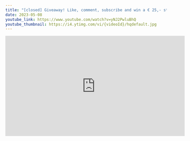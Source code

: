 ```yaml
---
title: "[closed] Giveaway! Like, comment, subscribe and win a € 25,- steam gift card!"
date: 2023-05-08
youtube_link: https://www.youtube.com/watch?v=yNJ2PwluBhQ
youtube_thumbnail: https://i4.ytimg.com/vi/{videoId}/hqdefault.jpg
---
```

<iframe width="560" height="315" src="https://www.youtube.com/embed/yNJ2PwluBhQ" title="[closed] Giveaway! Like, comment, subscribe and win a € 25,- steam gift card!" frameborder="0" allow="accelerometer; autoplay; clipboard-write; encrypted-media; gyroscope; picture-in-picture; web-share" allowfullscreen></iframe>
